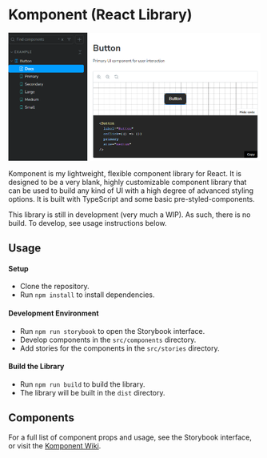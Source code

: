 # Komponent (React Library)

![`version: a-1.0.0`](./src/assets/img/screenshot.png)

Komponent is my lightweight, flexible component library for React. It is designed to be a very blank, highly customizable component library that can be used to build any kind of UI with a high degree of advanced styling options. It is built with TypeScript and some basic pre-styled-components.

This library is still in development (very much a WIP). As such, there is no build. To develop, see usage instructions below.

## Usage

#### Setup

- Clone the repository.
- Run `npm install` to install dependencies.

#### Development Environment
- Run `npm run storybook` to open the Storybook interface.
- Develop components in the `src/components` directory.
- Add stories for the components in the `src/stories` directory.

#### Build the Library
- Run `npm run build` to build the library.
- The library will be built in the `dist` directory.


## Components

For a full list of component props and usage, see the Storybook interface, or visit the [Komponent Wiki](https://github.com/JohnKearney1/komponent/wiki).
